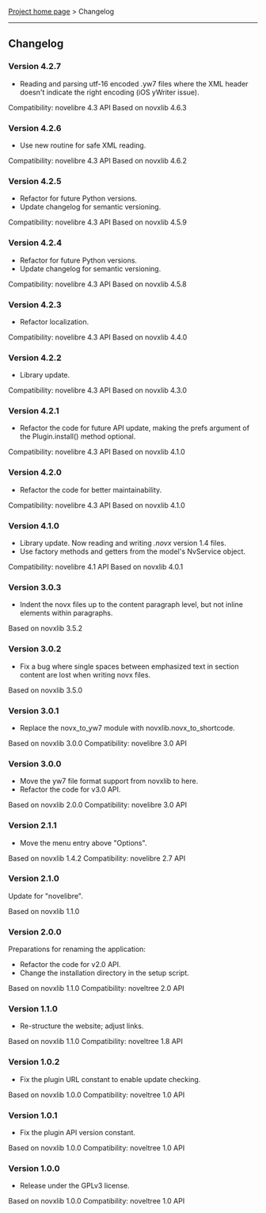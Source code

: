 [Project home page](../) > Changelog

------------------------------------------------------------------------

## Changelog

### Version 4.2.7

- Reading and parsing utf-16 encoded .yw7 files where the XML header doesn't
indicate the right encoding (iOS yWriter issue).

Compatibility: novelibre 4.3 API
Based on novxlib 4.6.3

### Version 4.2.6

- Use new routine for safe XML reading.

Compatibility: novelibre 4.3 API
Based on novxlib 4.6.2

### Version 4.2.5

- Refactor for future Python versions.
- Update changelog for semantic versioning.

Compatibility: novelibre 4.3 API
Based on novxlib 4.5.9

### Version 4.2.4

- Refactor for future Python versions.
- Update changelog for semantic versioning.

Compatibility: novelibre 4.3 API
Based on novxlib 4.5.8

### Version 4.2.3

- Refactor localization.

Compatibility: novelibre 4.3 API
Based on novxlib 4.4.0

### Version 4.2.2

- Library update.

Compatibility: novelibre 4.3 API
Based on novxlib 4.3.0

### Version 4.2.1

- Refactor the code for future API update,
  making the prefs argument of the Plugin.install() method optional.

Compatibility: novelibre 4.3 API
Based on novxlib 4.1.0

### Version 4.2.0

- Refactor the code for better maintainability.

Compatibility: novelibre 4.3 API
Based on novxlib 4.1.0

### Version 4.1.0

- Library update. Now reading and writing *.novx* version 1.4 files.
- Use factory methods and getters from the model's NvService object.

Compatibility: novelibre 4.1 API
Based on novxlib 4.0.1

### Version 3.0.3

- Indent the novx files up to the content paragraph level, but not inline elements within paragraphs.

Based on novxlib 3.5.2

### Version 3.0.2

- Fix a bug where single spaces between emphasized text in section content are lost when writing novx files.

Based on novxlib 3.5.0

### Version 3.0.1

- Replace the novx_to_yw7 module with novxlib.novx_to_shortcode.

Based on novxlib 3.0.0
Compatibility: novelibre 3.0 API

### Version 3.0.0

- Move the yw7 file format support from novxlib to here.
- Refactor the code for v3.0 API.

Based on novxlib 2.0.0
Compatibility: novelibre 3.0 API

### Version 2.1.1

- Move the menu entry above "Options".

Based on novxlib 1.4.2
Compatibility: novelibre 2.7 API

### Version 2.1.0

Update for "novelibre".

Based on novxlib 1.1.0

### Version 2.0.0

Preparations for renaming the application:
- Refactor the code for v2.0 API.
- Change the installation directory in the setup script.

Based on novxlib 1.1.0
Compatibility: noveltree 2.0 API

### Version 1.1.0

- Re-structure the website; adjust links.

Based on novxlib 1.1.0
Compatibility: noveltree 1.8 API

### Version 1.0.2

- Fix the plugin URL constant to enable update checking.

Based on novxlib 1.0.0
Compatibility: noveltree 1.0 API

### Version 1.0.1

- Fix the plugin API version constant.

Based on novxlib 1.0.0
Compatibility: noveltree 1.0 API

### Version 1.0.0

- Release under the GPLv3 license.

Based on novxlib 1.0.0
Compatibility: noveltree 1.0 API
